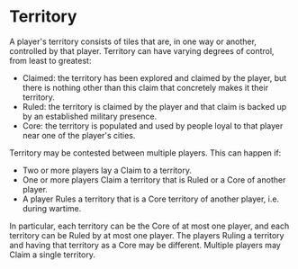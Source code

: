 # Territory

A player's territory consists of tiles that are, in one way or another, controlled by that player. Territory can have varying degrees of control, from least to greatest:
- Claimed: the territory has been explored and claimed by the player, but there is nothing other than this claim that concretely makes it their territory.
- Ruled: the territory is claimed by the player and that claim is backed up by an established military presence. 
- Core: the territory is populated and used by people loyal to that player near one of the player's cities.

Territory may be contested between multiple players. This can happen if:
- Two or more players lay a Claim to a territory.
- One or more players Claim a territory that is Ruled or a Core of another player.
- A player Rules a territory that is a Core territory of another player, i.e. during wartime. 

In particular, each territory can be the Core of at most one player, and each territory can be Ruled by at most one player. The players Ruling a territory and having that territory as a Core may be different. Multiple players may Claim a single territory. 